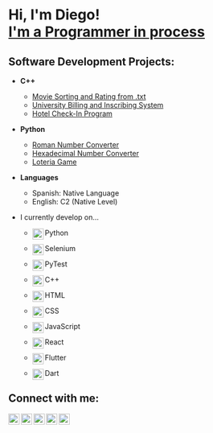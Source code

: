 <h1>Hi, I'm Diego! <br/><a href="https://github.com/Daggerdiego107"> I'm a Programmer in process</a>

<h2> Software Development Projects:</h2>

- <b> C++ </b>
  - [Movie Sorting and Rating from .txt](https://github.com/Daggerdiego107/Movie-Sorting-and-Rating-System-from-.txt)
  - [University Billing and Inscribing System](https://github.com/Daggerdiego107/University-Billing-and-Inscribing-System)
  - [Hotel Check-In Program](https://github.com/Daggerdiego107/Hotel-Check-In)

- <b> Python </b>
  - [Roman Number Converter](https://github.com/Daggerdiego107/Roman-Number-Converter)
  - [Hexadecimal Number Converter](https://github.com/Daggerdiego107/Hexadecimal-Number-Converter)
  - [Loteria Game](https://github.com/Daggerdiego107/Loteria-Game)
 
- <b> Languages </b>
  - Spanish: Native Language
  - English: C2 (Native Level)
<!-- <b>Data Structures and Algorithms Practice (AlgoExpert)</b>
  - [Praciting DS & Algos in Python](https://github.com/joshmadakor1/Algorithms-Practice)
- <b>Full Stack Web App (React, NodeJS, Azure, and Machine Learning Components)</b>
  - [Image Analysis Middleware](https://github.com/joshmadakor1/4chan-Image-Analysis-Middleware-C964) <b><i>(Potentially NSFW)</b></i>
- <b>PowerShell</b>
  - [Windows EventLog: Failed RDP Logins Source IP to full GeoData Conversion](https://github.com/joshmadakor1/Sentinel-Lab)
  - [JWipe (Disk Wiping Utility)](https://github.com/joshmadakor1/Jwipe.PowerShell)
  - [Active Directory Bulk User Creation](https://github.com/joshmadakor1/AD_PS)
  - [FIM (File Integrity Monitor)](https://github.com/joshmadakor1/PowerShell-Integrity-FIM)
- <b>C# (.NET Desktop Applications)</b>
  - [Ransomware Proof of Concept (Encrypter)](https://github.com/joshmadakor1/EncrypterPOC)
  - [Ransomware Proof of Concept (Decrypter)](https://github.com/joshmadakor1/DecrypterPOC)
  - [Keylogger with Email Capability](https://github.com/joshmadakor1/Key-Logger-With-Email)
- <b>Python</b>
  - [Package Delivery Application (Datastructures and Algorithms Demo)](https://github.com/joshmadakor1/Package-Delivery-Pathfinding-Algorithm) -->

  - I currently develop on...
    
    - <img align="left" alt="DiegoNavarro | Python" width="22px" src="https://i.pinimg.com/originals/82/a2/18/82a2188c985ce75402ae44fc43fe7e5e.png"/> Python
   
    - <img align="left" alt="DiegoNavarro | Selenium" width="22px" src="https://upload.wikimedia.org/wikipedia/commons/thumb/d/d5/Selenium_Logo.png/980px-Selenium_Logo.png"/> Selenium
   
    - <img align="left" alt="DiegoNavarro | PyeTst" width="22px" src="https://upload.wikimedia.org/wikipedia/commons/b/ba/Pytest_logo.svg"/> PyTest
    
    - <img align="left" alt="DiegoNavarro | C++" width="22px" src="https://upload.wikimedia.org/wikipedia/commons/3/32/C%2B%2B_logo.png"/> C++
   
    - <img align="left" alt="DiegoNavarro | HTML" width="22px" src="https://upload.wikimedia.org/wikipedia/commons/thumb/6/61/HTML5_logo_and_wordmark.svg/512px-HTML5_logo_and_wordmark.svg.png"/> HTML
   
    - <img align="left" alt="DiegoNavarro | CSS" width="22px" src="https://upload.wikimedia.org/wikipedia/commons/thumb/d/d5/CSS3_logo_and_wordmark.svg/1200px-CSS3_logo_and_wordmark.svg.png"/> CSS
   
    - <img align="left" alt="DiegoNavarro | JavaScript" width="22px" src="https://static.vecteezy.com/system/resources/previews/027/127/463/non_2x/javascript-logo-javascript-icon-transparent-free-png.png"/> JavaScript
   
    - <img align="left" alt="DiegoNavarro | React" width="22px" src="https://cdn.freelogovectors.net/wp-content/uploads/2023/02/react_logo-freelogovectors.net_-180x101.png"/> React
   
    - <img align="left" alt="DiegoNavarro | Flutter" width="22px" src="https://static-00.iconduck.com/assets.00/flutter-icon-1651x2048-ojswpayr.png"/> Flutter
   
    - <img align="left" alt="DiegoNavarro | Dart" width="22px" src="https://upload.wikimedia.org/wikipedia/commons/7/7e/Dart-logo.png"/> Dart


    

<h2> Connect with me:</h2>

[<img align="left" alt="DiegoNavarro | WhatsApp" width="22px" src="https://pngimg.com/uploads/whatsapp/whatsapp_PNG21.png"/>][whatsapp]
[<img align="left" alt="DiegoNavarro | Gmail" width="22px" src="https://mailmeteor.com/logos/assets/PNG/Gmail_Logo_512px.png" />][gmail]
[<img align="left" alt="DiegoNavarro | YouTube" width="22px" src="https://upload.wikimedia.org/wikipedia/commons/e/ef/Youtube_logo.png" />][youtube]
[<img align="left" alt="DiegoNavarro | LinkedIn" width="22px" src="https://upload.wikimedia.org/wikipedia/commons/thumb/c/ca/LinkedIn_logo_initials.png/480px-LinkedIn_logo_initials.png" />][linkedin]
[<img align="left" alt="DiegoNavarro | Instagram" width="22px" src="https://upload.wikimedia.org/wikipedia/commons/thumb/a/a5/Instagram_icon.png/2048px-Instagram_icon.png" />][instagram]

[youtube]: https://www.youtube.com/@diegonavarro1079
[instagram]: https://www.instagram.com/its.dggr107/
[linkedin]: https://www.linkedin.com/in/diego-navarro-5927012b1/
[gmail]: mailto:diegoanr511@gmail.com?subject=Estas%20Contratado!
[whatsapp]: wa.link/ctds68/

<!--
**joshmadakor1/joshmadakor1** is a ✨ _special_ ✨ repository because its `README.md` (this file) appears on your GitHub profile.

Here are some ideas to get you started:

- 🔭 I’m currently working on ...

- 👯 I’m looking to collaborate on ...
- 🤔 I’m looking for help with ...
- 💬 Ask me about ...
- 📫 How to reach me: ...
- 😄 Pronouns: He/Him
- ⚡ Fun fact: ...
-->
